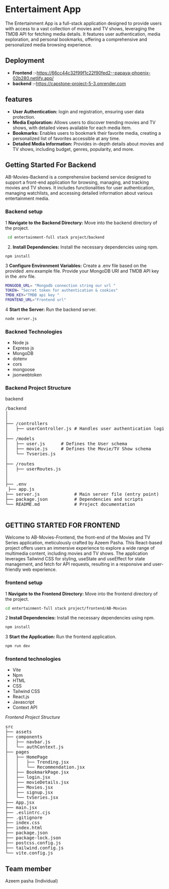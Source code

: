 # Entertaiment App
The Entertainment App is a full-stack application designed to provide users with access to a vast collection of movies and TV shows, leveraging the TMDB API for fetching media details. It features user authentication, media exploration, and personal bookmarks, offering a comprehensive and personalized media browsing experience.


## Deployment
- **Frontend** :-https://66cc44c32f99f1c22f90fed2--papaya-phoenix-02b280.netlify.app/
- **backend** :-https://capstone-project-5-3.onrender.com

## features
- **User Authentication:** login and registration, ensuring user data protection.
- **Media Exploration:** Allows users to discover trending movies and TV shows, with detailed views available for each media item.
- **Bookmarks:** Enables users to bookmark their favorite media, creating a personalized list of favorites accessible at any time.
- **Detailed Media Information:** Provides in-depth details about movies and TV shows, including budget, genres, popularity, and more.


## Getting Started For Backend
AB-Movies-Backend is a comprehensive backend service designed to support a front-end application for browsing, managing, and tracking movies and TV shows. It includes functionalities for user authentication, managing watchlists, and accessing detailed information about various entertainment media.

### Backend setup
1 **Navigate to the Backend Directory:** Move into the backend directory of the project.

 ```sh
  cd entertainment-full stack project/backend
   ```

 2. **Install Dependencies:** Install the necessary dependencies using npm.
 ```sh
npm install
 ```

3 **Configure Environment Variables:** Create a .env file based on the provided .env.example file. Provide your MongoDB URI and TMDB API key in the .env file.
 ```sh
MONGODB_URL= "Mongodb connection string our url "
TOKEN= "Secret token for authentication & cookies"
TMDB_KEY="TMDB api key "
FRONTEND_URL="Frontend url"
 ```

4 **Start the Server:** Run the backend server.
 ```sh
node server.js
 ```

### Backned Technologies
-  Node js
-  Express js
- MongoDB
-  dotenv
-  cors
-  mongoose
-  jsonwebtoken
  

  ### Backend Project Structure
  
backend
<pre>
/backend
│              
│
├── /controllers
│   ├── userController.js # Handles user authentication logic (login, signup)
│
├── /models
│   ├── user.js      # Defines the User schema
│   ├── movie.js     # Defines the Movie/TV Show schema
│   └── Tvseries.js
│
├── /routes
│   ├── userRoutes.js
│  
│
├── .env
 ├── app.js
├── server.js             # Main server file (entry point)
├── package.json          # Dependencies and scripts
└── README.md             # Project documentation

</pre>



  ## GETTING STARTED FOR FRONTEND
Welcome to AB-Movies-Frontend, the front-end of the Movies and TV Series application, meticulously crafted by Azeem Pasha. This React-based project offers users an immersive experience to explore a wide range of multimedia content, including movies and TV shows. The application leverages Tailwind CSS for styling, useState and useEffect for state management, and fetch for API requests, resulting in a responsive and user-friendly web experience.

   ### frontend setup
1 **Navigate to the Frontend Directory:** Move into the frontend directory of the project.
 ```sh
cd entertainment-full stack project/frontend/AB-Movies
 ```

2 **Install Dependencies:** Install the necessary dependencies using npm.
 ```sh
npm install
 ```

3 **Start the Application:** Run the frontend application.
 ```sh
npm run dev
 ```



### frontend technologies
- Vite
- Npm
- HTML
- CSS
- Tailwind CSS
- React.js
- Javascript
- Context API

*Frontend Project Structure*
<pre>
src
├── assets
├── components
│   ├── navbar.js
│   └── authContext.js
├── pages
│   ├── HomePage
│   │   ├── Trending.jsx
│   │   └── Recommendation.jsx
│   ├── BookmarkPage.jsx
│   ├── login.jsx
│   ├── movieDetails.jsx
│   ├── Movies.jsx
│   ├── signup.jsx
│   └── tvSeries.jsx
├── App.jsx
├── main.jsx
├── .eslintrc.cjs
├── .gitignore
├── index.css
├── index.html
├── package.json
├── package-lock.json
├── postcss.config.js
├── tailwind.config.js
└── vite.config.js
</pre>



## Team member
  Azeem pasha (Individual)
